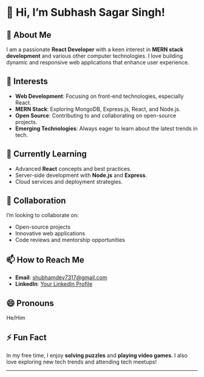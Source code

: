 # 👋 Hi, I’m Subhash Sagar Singh!

## 🌟 About Me
I am a passionate **React Developer** with a keen interest in **MERN stack development** and various other computer technologies. I love building dynamic and responsive web applications that enhance user experience.

## 👀 Interests
- **Web Development**: Focusing on front-end technologies, especially React.
- **MERN Stack**: Exploring MongoDB, Express.js, React, and Node.js.
- **Open Source**: Contributing to and collaborating on open-source projects.
- **Emerging Technologies**: Always eager to learn about the latest trends in tech.

## 🌱 Currently Learning
- Advanced **React** concepts and best practices.
- Server-side development with **Node.js** and **Express**.
- Cloud services and deployment strategies.

## 💞️ Collaboration
I’m looking to collaborate on:
- Open-source projects
- Innovative web applications
- Code reviews and mentorship opportunities

## 📫 How to Reach Me
- **Email**: [shubhamdev7317@gmail.com](mailto:shubhamdev7317@gmail.com)
- **LinkedIn**: [Your LinkedIn Profile](www.linkedin.com/in/subhash-sagar-singh-817882321)


## 😄 Pronouns
He/Him

## ⚡ Fun Fact
In my free time, I enjoy **solving puzzles** and **playing video games**. I also love exploring new tech trends and attending tech meetups!

---

<!---
subhash-sagar/subhash-sagar is a ✨ special ✨ repository because its `README.md` (this file) appears on your GitHub profile.
You can click the Preview link to take a look at your changes.
--->
